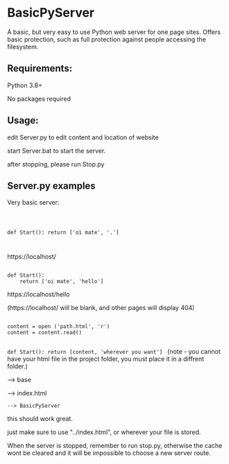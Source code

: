 # BasicPyServer
A basic, but very easy to use Python web server for one page sites. Offers basic protection, such as full protection against people accessing the filesystem.

## Requirements:
Python 3.8+

No packages required

## Usage:
edit Server.py to edit content and location of website

start Server.bat to start the server.

after stopping, please run Stop.py

## Server.py examples

Very basic server:

<code>

def Start():
    return ['oi mate', '.']

</code>

https://localhost/


<code>
def Start():
    return ['oi mate', 'hello']
</code>

https://localhost/hello

(https://localhost/ will be blank, and other pages will display 404)


<code>
content = open ('path.html', 'r')
content = content.read()

def Start():
    return [content, 'wherever you want']
</code>
(note - you cannot have your html file in the project folder, you must place it in a diffrent folder.)

--> base

--> index.html

    --> BasicPyServer

this should work great.

just make sure to use "../index.html", or wherever your file is stored.

When the server is stopped, remember to run stop.py, otherwise the cache wont be cleared and it will be impossible to choose a new server route.



